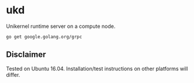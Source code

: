 # ukd

Unikernel runtime server on a compute node.


```
go get google.golang.org/grpc
```

## Disclaimer

Tested on Ubuntu 16.04. Installation/test instructions on other platforms will differ.


